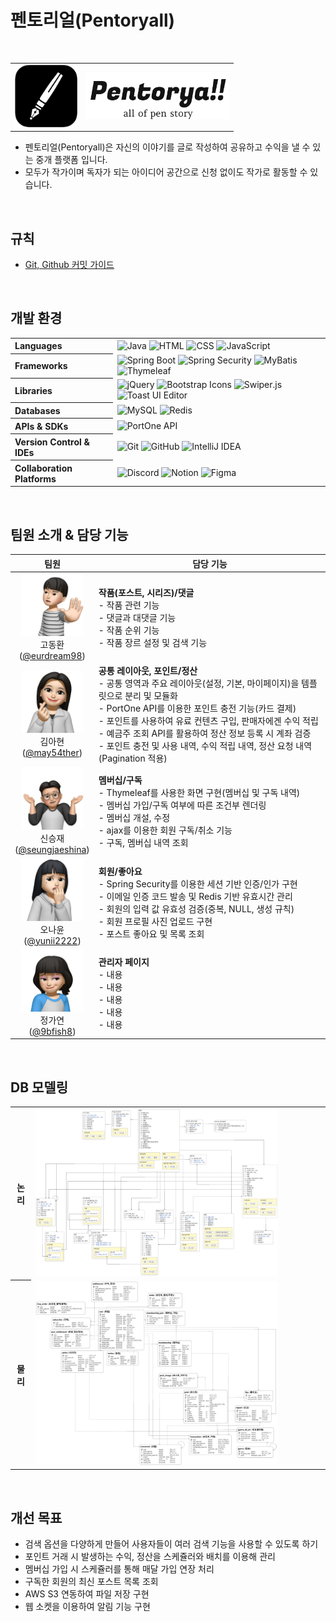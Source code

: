 # 펜토리얼(Pentoryall)

<br/>

<table>
  <tbody>
    <tr>
      <td>
        <img src="https://raw.githubusercontent.com/2024-KDT-JNA/Pentoryall/main/src/main/resources/static/images/common/favicon.png" height="100" alt="favicon">
      </td>
      <td>
        <picture>
          <source media="(prefers-color-scheme: dark)" srcset="https://github.com/2024-KDT-JNA/.github/blob/main/assets/logo/logo_pentoryall_horizontal_darkmode.png?raw=true">
          <img src="https://github.com/2024-KDT-JNA/.github/blob/main/assets/logo/logo_pentoryall_horizontal_lightmode.png?raw=true" height="75">
        </picture>
      </td>
    </tr>
  </tbody>
</table>

-   펜토리얼(Pentoryall)은 자신의 이야기를 글로 작성하여 공유하고 수익을 낼 수 있는 중개 플랫폼 입니다.
-   모두가 작가이며 독자가 되는 아이디어 공간으로 신청 없이도 작가로 활동할 수 있습니다. 

<br/>

## 규칙

- [Git, Github 커밋 가이드](https://github.com/2024-KDT-JNA/Pentoryall/wiki/%EC%BB%A4%EB%B0%8B-%EA%B0%80%EC%9D%B4%EB%93%9C)

<br/>

## 개발 환경

<table>
  <tbody>
    <tr>
      <th align="left">Languages</th>
      <td>
        <img alt="Java" src="https://img.shields.io/badge/Java-007396?style=flat-square&logo=openjdk&logoColor=white"/>
        <img alt="HTML" src="https://img.shields.io/badge/HTML-E34F26?style=flat-square&logo=html5&logoColor=white" />
        <img alt="CSS" src="https://img.shields.io/badge/CSS-1572B6?style=flat-square&logo=css3&logoColor=white" />
        <img alt="JavaScript" src="https://img.shields.io/badge/JavaScript-%23323330?style=flat-square&logo=javascript&logoColor=%23F7DF1E">
      </td>
    </tr>
    <tr>
      <th align="left">Frameworks</th>
      <td>
        <img alt="Spring Boot" src="https://img.shields.io/badge/Spring_Boot-6DB33F?style=flat-square&logo=spring-boot&logoColor=white" />
        <img alt="Spring Security" src="https://img.shields.io/badge/Spring_Security-6DB33F?style=flat-square&logo=spring-security&logoColor=white" />
        <img alt="MyBatis" src="https://img.shields.io/badge/MyBatis-4479A1?style=flat-square&logo=mybatis&logoColor=white" />
        <img alt="Thymeleaf" src="https://img.shields.io/badge/Thymeleaf-005F0F?style=flat-square&logo=thymeleaf&logoColor=white" />
      </td>
    </tr>
    <tr>
      <th align="left">Libraries</th>
      <td>
        <img alt="jQuery" src="https://img.shields.io/badge/jQuery-0769AD?style=flat-square&logo=jquery&logoColor=white" />
        <img alt="Bootstrap Icons" src="https://img.shields.io/badge/Bootstrap_Icons-white?style=flat-square&logo=Bootstrap&logoColor=white&color=712cf9" />
        <img alt="Swiper.js" src="https://img.shields.io/badge/Swiper.js-6332F6?style=flat-square&logo=swiper&logoColor=white" />
        <img alt="Toast UI Editor" src="https://img.shields.io/badge/Toast_UI_Editor-7952B3?style=flat-square&logo=toast&logoColor=white" />
      </td>
    </tr>
    <tr>
      <th align="left">Databases</th>
      <td>
        <img alt="MySQL" src="https://img.shields.io/badge/MySQL-4479A1?style=flat-square&logo=mysql&logoColor=white" />
        <img alt="Redis" src="https://img.shields.io/badge/Redis-DC382D?style=flat-square&logo=redis&logoColor=white" />
      </td>
    </tr>
    <tr>
      <th align="left">APIs & SDKs</th>
      <td>
        <img alt="PortOne API" src="https://img.shields.io/badge/PortOne_API-f97316?style=flat-square&logo=api&logoColor=white" />
      </td>
    </tr>
    <tr>
      <th align="left">Version Control & IDEs</th>
      <td>
        <img alt="Git" src="https://img.shields.io/badge/Git-F05032?style=flat-square&logo=git&logoColor=white" />
        <img alt="GitHub" src="https://img.shields.io/badge/GitHub-181717?style=flat-square&logo=github&logoColor=white" />
        <img alt="IntelliJ IDEA" src="https://img.shields.io/badge/IntelliJ_IDEA-000000?style=flat-square&logo=intellij-idea&logoColor=white" />
      </td>
    </tr>
     <tr>
      <th align="left">Collaboration Platforms</th>
      <td>
        <img alt="Discord" src="https://img.shields.io/badge/Discord-%235865F2?style=flat-square&logo=discord&logoColor=white" />
        <img alt="Notion" src="https://img.shields.io/badge/Notion-%23000000?style=flat-square&logo=notion&logoColor=white" />
        <img alt="Figma" src="https://img.shields.io/badge/Figma-%23F24E1E?style=flat-square&logo=figma&logoColor=white" />
      </td>
    </tr>
  </tbody>
</table>

<br/>

## 팀원 소개 & 담당 기능

<table>
  <thead>
      <tr>
        <th>팀원</th>
        <th>담당 기능</th>
      </tr>
  </thead>
  <tbody>
    <!-- 고동환 -->
    <tr>
      <td align="center">
        <a href="https://github.com/eurdream98"><img alt="고동환" src="https://github.com/2024-KDT-JNA/.github/blob/main/assets/1-gdh.png?raw=true" height="100" /></a>
        <br />고동환 
       <br />(<a href="https://github.com/eurdream98">@eurdream98</a>)
      </td>
      <td>
        <b>작품(포스트, 시리즈)/댓글</b>
        <br/>- 작품 관련 기능
        <br/>- 댓글과 대댓글 기능 
        <br/>- 작품 순위 기능
        <br/>- 작품 장르 설정 및 검색 기능
      </td>
    </tr>
    <!-- 김아현 -->
    <tr>
      <td align="center">
        <a href="https://github.com/may54ther"><img src="https://github.com/2024-KDT-JNA/.github/blob/main/assets/2-kah.png?raw=true" height="100" /></a>
        <br />김아현
        <br />(<a href="https://github.com/may54ther">@may54ther</a>)
      </td>
      <td>
        <b>공통 레이아웃, 포인트/정산</b>
        <br/>- 공통 영역과 주요 레이아웃(설정, 기본, 마이페이지)을 템플릿으로 분리 및 모듈화
        <br/>- PortOne API를 이용한 포인트 충전 기능(카드 결제)
        <br/>- 포인트를 사용하여 유료 컨텐츠 구입, 판매자에겐 수익 적립
        <br/>- 예금주 조회 API를 활용하여 정산 정보 등록 시 계좌 검증
        <br/>- 포인트 충전 및 사용 내역, 수익 적립 내역, 정산 요청 내역 (Pagination 적용) 
      </td>
    </tr>
    <!-- 신승재 -->
    <tr>
      <td align="center">
        <a href="https://github.com/seungjaeshina"><img src="https://github.com/2024-KDT-JNA/.github/blob/main/assets/3-ssj.png?raw=true" height="100" /></a>
        <br />신승재
        <br />(<a href="https://github.com/seungjaeshina">@seungjaeshina</a>)
      </td>
      <td>
        <b>멤버십/구독</b>
        <br/>- Thymeleaf를 사용한 화면 구현(멤버십 및 구독 내역)
        <br/>- 멤버십 가입/구독 여부에 따른 조건부 렌더링
        <br/>- 멤버십 개설, 수정
        <br/>- ajax를 이용한 회원 구독/취소 기능 
        <br/>- 구독, 멤버십 내역 조회
      </td>
    </tr>
    <!-- 오나윤 -->
    <tr>
      <td align="center">
        <a href="https://github.com/yunii2222"><img src="https://github.com/2024-KDT-JNA/.github/blob/main/assets/4-ony.png?raw=true" height="100" /></a>
        <br />오나윤
        <br />(<a href="https://github.com/yunii2222">@yunii2222</a>)
      </td>
      <td>
        <b>회원/좋아요</b>
        <br/>- Spring Security를 이용한 세션 기반 인증/인가 구현
        <br/>- 이메일 인증 코드 발송 및 Redis 기반 유효시간 관리
        <br/>- 회원의 입력 값 유효성 검증(중복, NULL, 생성 규칙)
        <br/>- 회원 프로필 사진 업로드 구현
        <br/>- 포스트 좋아요 및 목록 조회
    </tr>
    <!-- 정가연 -->
    <tr>
      <td align="center">
        <a href="https://github.com/9bfish8"><img src="https://github.com/2024-KDT-JNA/.github/blob/main/assets/5-jgy.png?raw=true" height="100" /></a>
        <br />정가연
        <br />(<a href="https://github.com/9bfish8">@9bfish8</a>)
      </td>
      <td>
        <b>관리자 페이지</b>
        <br/>- 내용
        <br/>- 내용
        <br/>- 내용
        <br/>- 내용
        <br/>- 내용
      </td>
    </tr>
  </tbody>
</table>
<br/>

## DB 모델링

<table>
  <tbody>
    <tr>
      <th>논리</th>
      <td>
        <img alt="논리 모델링" src="https://github.com/2024-KDT-JNA/.github/blob/main/assets/erd/erd-logical.png?raw=true" width="85%" />
      </td>
    </tr>
    <tr>
      <th>물리</th>
      <td>
        <img alt="물리 모델링" src="https://github.com/2024-KDT-JNA/.github/blob/main/assets/erd/erd-physical.png?raw=true" width="85%" />
      </td>
      </td>
    </tr>
  </tbody>
</table>
<br/>

## 개선 목표

-   검색 옵션을 다양하게 만들어 사용자들이 여러 검색 기능을 사용할 수 있도록 하기
-   포인트 거래 시 발생하는 수익, 정산을 스케쥴러와 배치를 이용해 관리
-   멤버십 가입 시 스케쥴러를 통해 매달 가입 연장 처리
-   구독한 회원의 최신 포스트 목록 조회
-   AWS S3 연동하여 파일 저장 구현
-   웹 소켓을 이용하여 알림 기능 구현

<!--
## 트러블 슈팅
## 프로젝트 후기
-->
